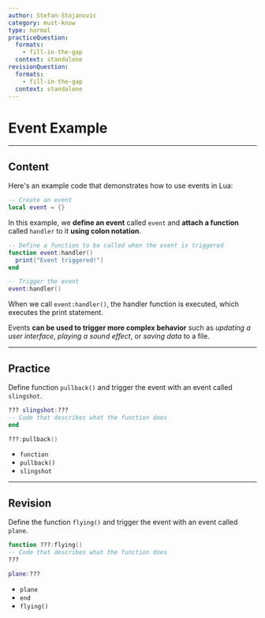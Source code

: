 ```yaml
---
author: Stefan-Stojanovic
category: must-know
type: normal
practiceQuestion:
  formats:
    - fill-in-the-gap
  context: standalone
revisionQuestion:
  formats:
    - fill-in-the-gap
  context: standalone
---
```


# Event Example

---
## Content

Here's an example code that demonstrates how to use events in Lua:

```lua
-- Create an event
local event = {}
```
In this example, we **define an event** called `event` and **attach a function** called `handler` to it **using colon notation**. 

```lua
-- Define a function to be called when the event is triggered
function event:handler()
  print("Event triggered!")
end

-- Trigger the event
event:handler()
```
When we call `event:handler()`, the handler function is executed, which executes the print statement.

Events **can be used to trigger more complex behavior** such as *updating a user interface*, *playing a sound effect*, or *saving data* to a file.

---

## Practice

Define function `pullback()` and trigger the event with an event called `slingshot`.

```lua
??? slingshot:???
-- Code that describes what the function does
end

???:pullback()
```

- `function`
- `pullback()`
- `slingshot`

---

## Revision

Define the function `flying()` and trigger the event with an event called `plane`.

```lua
function ???:flying()
-- Code that describes what the function does
???

plane:???
```

- `plane`
- `end`
- `flying()`